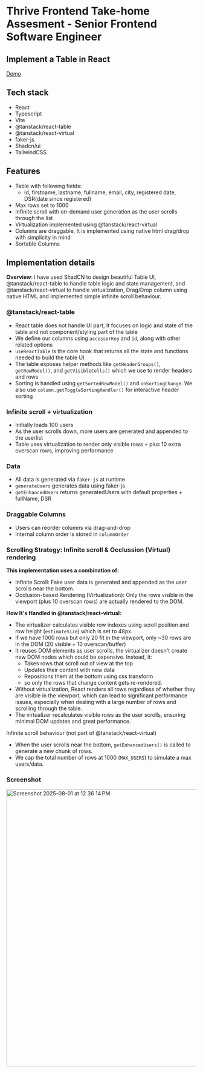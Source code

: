 # Thrive Frontend Take-home Assesment - Senior Frontend Software Engineer

## Implement a Table in React

[Demo](https://thrive-tech-challenge.vercel.app/)

## Tech stack
- React
- Typescript
- Vite
- @tanstack/react-table
- @tanstack/react-virtual
- faker-js
- Shadcn/ui
- TailwindCSS

## Features

- Table with following fields:
   - id, firstname, lastname, fullname, email, city, registered date, DSR(date since registered)
- Max rows set to 1000
- Infinite scroll with on-demand user generation as the user scrolls through the list
- Virtualization implemented using @tanstack/react-virtual
- Columns are draggable, It is implemented using native html drag/drop with simplicity in mind
- Sortable Columns

## Implementation details

**Overview**: I have used ShadCN to design beautiful Table UI, @tanstack/react-table to handle table logic and state management, and @tanstack/react-virtual to handle virtualization, Drag/Drop column using native HTML and implemented simple infinite scroll behaviour.

### @tanstack/react-table
- React table does not handle UI part, It focuses on logic and state of the table and not component/styling part of the table
- We define our columns using `accessorKey` and `id`, along with other related options
- `useReactTable` is the core hook that returns all the state and functions needed to build the table UI
- The table exposes helper methods like `getHeaderGroups()`, `getRowModel()`, and `getVisibleCells()` which we use to render headers and rows
- Sorting is handled using `getSortedRowModel()` and `onSortingChange`. We also use `column.getToggleSortingHandler()` for interactive header sorting

### Infinite scroll + virtualization
- Initially loads 100 users
- As the user scrolls down, more users are generated and appended to the userlist
- Table uses virtualization to render only visible rows + plus 10 extra overscan rows, improving performance

### Data
- All data is generated via `faker-js` at runtime
- `generateUsers` generates data using faker-js
- `getEnhancedUsers` returns generatedUsers with default properties + fullName, DSR

### Draggable Columns
- Users can reorder columns via drag-and-drop
- Internal column order is stored in `columnOrder`

### Scrolling Strategy: Infinite scroll & Occlussion (Virtual) rendering
**This implementation uses a combination of:**

- Infinite Scroll: Fake user data is generated and appended as the user scrolls near the bottom.
- Occlusion-based Rendering (Virtualization): Only the rows visible in the viewport (plus 10 overscan rows) are actually rendered to the DOM.

**How It's Handled in @tanstack/react-virtual:**

- The virtualizer calculates visible row indexes using scroll position and row height (`estimateSize`) which is set to 48px.
- If we have 1000 rows but only 20 fit in the viewport, only ~30 rows are in the DOM (20 visible + 10 overscan/buffer)
- It reuses DOM elements as user scrolls, the virtualizer doesn't create new DOM nodes which could be expensive. Instead, it:
   - Takes rows that scroll out of view at the top
   - Updates their content with new data
   - Repositions them at the bottom using css transform
   - so only the rows that change content gets re-rendered.
- Without virtualization, React renders all rows regardless of whether they are visible in the viewport, which can lead to significant performance issues, especially when dealing with a large number of rows and scrolling through the table.
- The virtualizer recalculates visible rows as the user scrolls, ensuring minimal DOM updates and great performance.

Infinite scroll behaviour (not part of @tanstack/react-virtual)
- When the user scrolls near the bottom, `getEnhancedUsers()` is called to generate a new chunk of rows.
- We cap the total number of rows at 1000 (`MAX_USERS`) to simulate a max users/data.



### Screenshot
<img width="1459" height="733" alt="Screenshot 2025-08-01 at 12 36 14 PM" src="https://github.com/user-attachments/assets/f225288d-9ab7-4f6d-8edf-221badf27921" />

  
